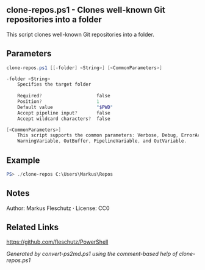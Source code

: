 ## clone-repos.ps1 - Clones well-known Git repositories into a folder

This script clones well-known Git repositories into a folder.

## Parameters
```powershell
clone-repos.ps1 [[-folder] <String>] [<CommonParameters>]

-folder <String>
    Specifies the target folder
    
    Required?                    false
    Position?                    1
    Default value                "$PWD"
    Accept pipeline input?       false
    Accept wildcard characters?  false

[<CommonParameters>]
    This script supports the common parameters: Verbose, Debug, ErrorAction, ErrorVariable, WarningAction, 
    WarningVariable, OutBuffer, PipelineVariable, and OutVariable.
```

## Example
```powershell
PS> ./clone-repos C:\Users\Markus\Repos

```

## Notes
Author: Markus Fleschutz · License: CC0

## Related Links
https://github.com/fleschutz/PowerShell

*Generated by convert-ps2md.ps1 using the comment-based help of clone-repos.ps1*
